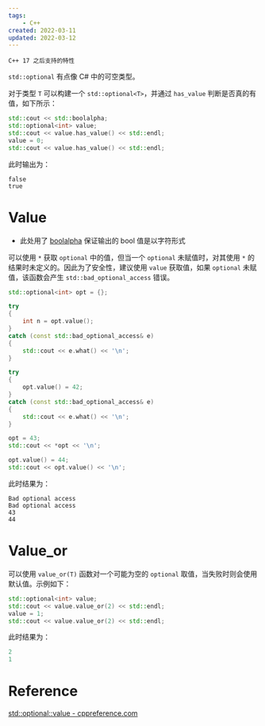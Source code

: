 ```yaml
---
tags:
    - C++
created: 2022-03-11
updated: 2022-03-12
---
```


```ad-note
C++ 17 之后支持的特性
```

`std::optional` 有点像 C# 中的可空类型。

对于类型 `T` 可以构建一个 `std::optional<T>`，并通过 `has_value` 判断是否真的有值，如下所示：
```cpp
std::cout << std::boolalpha;
std::optional<int> value;
std::cout << value.has_value() << std::endl;
value = 0;
std::cout << value.has_value() << std::endl;
```

此时输出为：
```text
false
true
```

# Value

- 此处用了 [boolalpha](boolalpha.md) 保证输出的 bool 值是以字符形式

可以使用 `*` 获取 `optional` 中的值，但当一个 `optional` 未赋值时，对其使用 `*` 的结果时未定义的。因此为了安全性，建议使用 `value` 获取值，如果 `optional` 未赋值，该函数会产生 `std::bad_optional_access` 错误。

```cpp
std::optional<int> opt = {};

try
{
	int n = opt.value();
}
catch (const std::bad_optional_access& e)
{
	std::cout << e.what() << '\n';
}

try
{
	opt.value() = 42;
}
catch (const std::bad_optional_access& e)
{
	std::cout << e.what() << '\n';
}

opt = 43;
std::cout << *opt << '\n';

opt.value() = 44;
std::cout << opt.value() << '\n';
```

此时结果为：
```text
Bad optional access
Bad optional access
43
44
```

# Value_or
可以使用 `value_or(T)` 函数对一个可能为空的 `optional` 取值，当失败时则会使用默认值。示例如下：
```cpp
std::optional<int> value;
std::cout << value.value_or(2) << std::endl;
value = 1;
std::cout << value.value_or(2) << std::endl;
```

此时结果为：
```cpp
2
1
```

# Reference

[std::optional<T>::value - cppreference.com](https://en.cppreference.com/w/cpp/utility/optional/value)